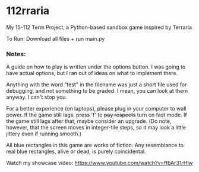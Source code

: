# 112rraria
My 15-112 Term Project, a Python-based sandbox game inspired by Terraria

To Run: Download all files + run main.py

### Notes: 

A guide on how to play is written under the options button. I was going to have actual options, but I ran out of ideas on what to implement there. 

Anything with the word "test" in the filename was just a short file used for debugging, and not something to be graded. I mean, you can look at them anyway. I can't stop you.

For a better experience (on laptops), please plug in your computer to wall power. If the game still lags, press 'f' to ~~pay respects~~ turn on fast mode. If the game still lags after that, maybe consider an upgrade. (Do note, however, that the screen moves in integer-tile steps, so it may look a little jittery even if running smooth.)

All blue rectangles in this game are works of fiction. Any resemblance to real blue rectangles, alive or dead, is purely coincidental. 

Watch my showcase video: https://www.youtube.com/watch?v=ffbAr31rHlw
